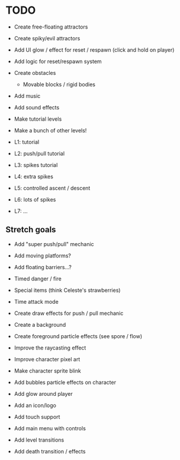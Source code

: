 # TODO

- Create free-floating attractors
- Create spiky/evil attractors
- Add UI glow / effect for reset / respawn (click and hold on player)
- Add logic for reset/respawn system
- Create obstacles
  - Movable blocks / rigid bodies
- Add music
- Add sound effects

- Make tutorial levels
- Make a bunch of other levels!

- L1: tutorial
- L2: push/pull tutorial
- L3: spikes tutorial
- L4: extra spikes
- L5: controlled ascent / descent
- L6: lots of spikes
- L7: ...

## Stretch goals

- Add "super push/pull" mechanic
- Add moving platforms?
- Add floating barriers...?
- Timed danger / fire
- Special items (think Celeste's strawberries)
- Time attack mode

- Create draw effects for push / pull mechanic
- Create a background
- Create foreground particle effects (see spore / flow)
- Improve the raycasting effect
- Improve character pixel art
- Make character sprite blink
- Add bubbles particle effects on character
- Add glow around player
- Add an icon/logo

- Add touch support

- Add main menu with controls
- Add level transitions
- Add death transition / effects
